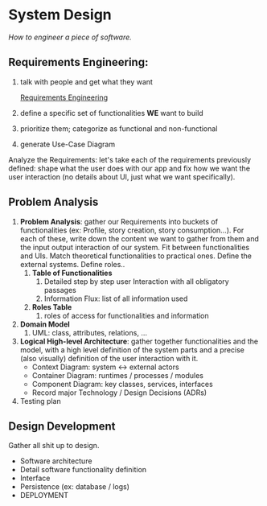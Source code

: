 # System Design

*How to engineer a piece of software.*

## Requirements Engineering:

1. talk with people and get what they want
    
    [Requirements Engineering](Requirements%20Engineering%201fcfdf535bef80eabc11e9c37a171a60.md)
    
2. define a specific set of functionalities **WE** want to build
3. prioritize them; categorize as functional and non-functional
4. generate Use-Case Diagram

Analyze the Requirements: let's take each of the requirements previously defined: shape what the user does with our app and fix how we want the user interaction (no details about UI, just what we want specifically).

## Problem Analysis

1. **Problem Analysis**: gather our Requirements into buckets of functionalities (ex: Profile, story creation, story consumption...).
For each of these, write down the content we want to gather from them and the input output interaction of our system. Fit between functionalities and UIs. Match theoretical functionalities to practical ones. Define the external systems. Define roles..
    1. **Table of Functionalities**
        1. Detailed step by step user Interaction with all obligatory passages
        2. Information Flux: list of all information used
    2. **Roles Table**
        1. roles of access for functionalities and information
2. **Domain Model**
    1. UML: class, attributes, relations, …
3. **Logical High-level Architecture**: gather together functionalities and the model, with a high level definition of the system parts and a precise (also visually) definition of the user interaction with it.
    - Context Diagram: system ↔ external actors
    - Container Diagram: runtimes / processes / modules
    - Component Diagram: key classes, services, interfaces
    - Record major Technology / Design Decisions (ADRs)
4. Testing plan

## Design Development

Gather all shit up to design.

- Software architecture
- Detail software functionality definition
- Interface
- Persistence (ex: database / logs)
- DEPLOYMENT